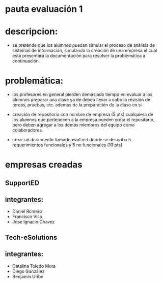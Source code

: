 # pauta evaluación 1

# descripcion:
- se pretende que los alumnos puedan simular el proceso de análisis de sistemas de información, simulando la creación de una empresa el cual esta presentará la documentación para resolver la problemática a continuación.

# problemática:
- los profesores en general pierden demasiado tiempo en evaluar a los alumnos  preparar una clase ya de deben llevar a cabo la revisión de tareas, pruebas, etc. además de la preparación de la clase en si.

- creación de repositorio con nombre de empresa (5 pts)
 cualquiera de los alumnos que pertenecen a la empresa pueden crear el repositorio, pero deben agregar a los demás miembros del equipo como colaboradores.
- crear un documento llamado eva1.md donde se describa 5 requerimientos funcionales y 5 no funcionales (10 pts)

# empresas creadas
## SupportED
## integrantes:
- Daniel  Romero
- Francisco  Villa
- Jose Ignacio Chavez

## Tech-eSolutions
## integrantes:
- Catalina Toledo Mora
- Diego González
- Benjamin Uribe
